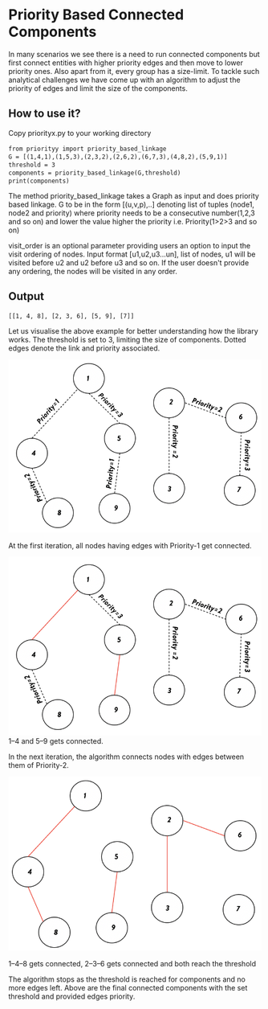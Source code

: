 # Priority Based Connected Components
In many scenarios we see there is a need to run connected components but first connect entities with higher priority edges and then move to lower priority ones. Also apart from it, every group has a size-limit.
To tackle such analytical challenges we have come up with an algorithm to adjust the priority of edges and limit the size of the components.

## How to use it?
Copy priorityx.py to your working directory

```
from priorityy import priority_based_linkage
G = [(1,4,1),(1,5,3),(2,3,2),(2,6,2),(6,7,3),(4,8,2),(5,9,1)]
threshold = 3
components = priority_based_linkage(G,threshold)
print(components)
```

The method priority_based_linkage takes a Graph as input and does priority based linkage.
G to be in the form [(u,v,p),..] denoting list of tuples (node1, node2 and priority)
where priority needs to be a consecutive number(1,2,3 and so on)
and lower the value higher the priority i.e. Priority(1>2>3 and so on)

visit_order is an optional parameter providing users an option to input the visit ordering of nodes.
Input format [u1,u2,u3...un], list of nodes, u1 will be visited before u2 and u2 before u3 and so on.
If the user doesn't provide any ordering, the nodes will be visited in any order.

## Output
```
[[1, 4, 8], [2, 3, 6], [5, 9], [7]]
```
Let us visualise the above example for better understanding how the library works.
The threshold is set to 3, limiting the size of components. Dotted edges denote the link and priority associated.

![](./img/1.png)


At the first iteration, all nodes having edges with Priority-1 get connected.

![plot](img/2.png)
1–4 and 5–9 gets connected.

In the next iteration, the algorithm connects nodes with edges between them of Priority-2.

![plot](img/3.png)


1–4–8 gets connected, 2–3–6 gets connected and both reach the threshold


The algorithm stops as the threshold is reached for components and no more edges left. Above are the final connected components with the set threshold and provided edges priority.
